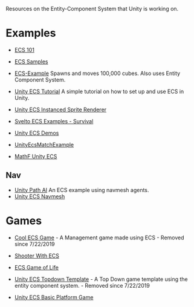 Resources on the Entity-Component System that Unity is working on.

# Examples
* [ECS 101](https://github.com/ArturoNereu/ECS_101)
* [ECS Samples](https://github.com/alexnown/EcsSamples)
* [ECS-Example](https://github.com/FaizanDurrani/ECS-Example)
  Spawns and moves 100,000 cubes.  Also uses Entity Component System.
* [Unity ECS Tutorial](https://github.com/kushinn/Unity_ECS_Tutorials) A simple tutorial on how to set up and use ECS in Unity.

* [Unity ECS Instanced Sprite Renderer](https://github.com/paullj/unity-ecs-instanced-sprite-renderer)




* [Svelto ECS Examples - Survival](https://github.com/sebas77/Svelto.ECS.Examples.Survival)

* [Unity ECS Demos](https://github.com/bwheatley/Unity_ECS_Demos)

* [UnityEcsMatchExample](https://github.com/GreatVV/UnityEcsMatchExample)

* [MathF Unity ECS](https://github.com/SuronDark/Mathf-unity-ECS)

## Nav

* [Unity Path AI](https://github.com/anueves1/Unity-Path-AI)
An ECS example using navmesh agents.
* [Unity ECS Navmesh](https://unitylist.com/p/eng/Unity-ecs-navmesh)


# Games
* [Cool ECS Game](https://github.com/skhamis/cool_ecs_game) - A Management game made using ECS - Removed since 7/22/2019
* [Shooter With ECS](https://github.com/RLefrancoise/ShooterWithECS)
* [ECS Game of Life](https://github.com/alexnown/EcsGameOfLife)
* [Unity ECS Topdown Template](https://github.com/nickkorta/Unity_ECSTopdownTemplate) - A Top Down game template using the entity component system.  - Removed since 7/22/2019

* [Unity ECS Basic Platform Game](https://github.com/MathijsvandeVen/Unity-ECS-Basic-Platform-Game)



